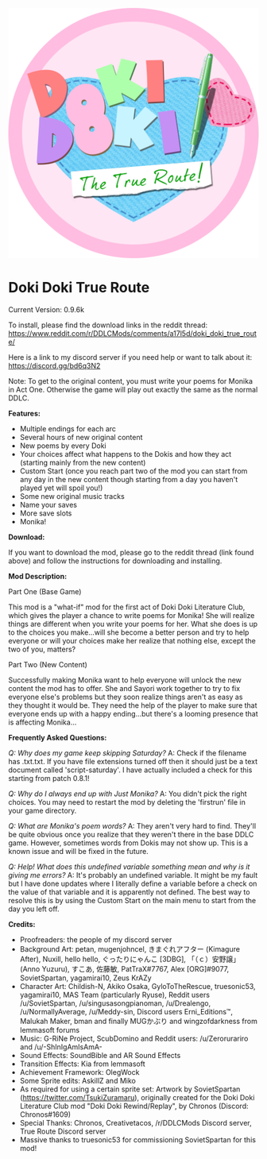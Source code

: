 ![True Route](https://github.com/CompleteMonochrome/ddlctrueroute/blob/master/mod_assets/gui/mod_logo.png?raw=True)

# Doki Doki True Route

Current Version: 0.9.6k

To install, please find the download links in the reddit thread:
https://www.reddit.com/r/DDLCMods/comments/a17l5d/doki_doki_true_route/

Here is a link to my discord server if you need help or want to talk about it: https://discord.gg/bd6q3N2

Note: To get to the original content, you must write your poems for Monika in Act One. Otherwise the game will play out exactly the same as the normal DDLC.

**Features:**

- Multiple endings for each arc
- Several hours of new original content
- New poems by every Doki
- Your choices affect what happens to the Dokis and how they act (starting mainly from the new content)
- Custom Start (once you reach part two of the mod you can start from any day in the new content though starting from a day you haven't played yet will spoil you!)
- Some new original music tracks
- Name your saves
- More save slots
- Monika!

**Download:**

If you want to download the mod, please go to the reddit thread (link found above) and follow the instructions for downloading and installing.

**Mod Description:**

Part One (Base Game)

This mod is a "what-if" mod for the first act of Doki Doki Literature Club, which gives the player a chance to write poems for Monika! She will realize things are different when you write your poems for her. What she does is up to the choices you make...will she become a better person and try to help everyone or will your choices make her realize that nothing else, except the two of you, matters?

Part Two (New Content)

Successfully making Monika want to help everyone will unlock the new content the mod has to offer. She and Sayori work together to try to fix everyone else's problems but they soon realize things aren't as easy as they thought it would be. They need the help of the player to make sure that everyone ends up with a happy ending...but there's a looming presence that is affecting Monika...

**Frequently Asked Questions:**

*Q: Why does my game keep skipping Saturday?*
A: Check if the filename has .txt.txt. If you have file extensions turned off then it should just be a text document called 'script-saturday'. I have actually included a check for this starting from patch 0.8.1!

*Q: Why do I always end up with Just Monika?*
A: You didn't pick the right choices. You may need to restart the mod by deleting the 'firstrun' file in your game directory.

*Q: What are Monika's poem words?*
A: They aren't very hard to find. They'll be quite obvious once you realize that they weren't there in the base DDLC game. However, sometimes words from Dokis may not show up. This is a known issue and will be fixed in the future.

*Q: Help! What does this undefined variable something mean and why is it giving me errors?*
A: It's probably an undefined variable. It might be my fault but I have done updates where I literally define a variable before a check on the value of that variable and it is apparently not defined. The best way to resolve this is by using the Custom Start on the main menu to start from the day you left off.

**Credits:**

- Proofreaders: the people of my discord server
- Background Art: petan, mugenjohncel, きまぐれアフター (Kimagure After), Nuxill, hello hello, ぐったりにゃんこ [3DBG], 「（ｃ）安野譲」 (Anno Yuzuru), すこあ, 佐藤敏, PatTraX#7767, Alex [ORG]#9077, SovietSpartan, yagamirai10, Zeus KrAZy
- Character Art: Childish-N, Akiko Osaka, GyloToTheRescue, truesonic53, yagamirai10, MAS Team (particularly Ryuse), Reddit users /u/SovietSpartan, /u/singusasongpianoman, /u/Drealengo, /u/NormallyAverage, /u/Meddy-sin, Discord users Erni_Editions™, Malukah Maker, bman and finally MUGかぶり and wingzofdarkness from lemmasoft forums
- Music: G-RiNe Project, ScubDomino and Reddit users: /u/Zerorurariro and /u/-ShInIgAmIsAmA-
- Sound Effects: SoundBible and AR Sound Effects
- Transition Effects: Kia from lemmasoft
- Achievement Framework: OlegWock
- Some Sprite edits: AskillZ and Miko
- As required for using a certain sprite set: Artwork by SovietSpartan (https://twitter.com/TsukiZuramaru), originally created for the Doki Doki Literature Club mod "Doki Doki Rewind/Replay", by Chronos (Discord: Chronos#1609)
- Special Thanks: Chronos, Creativetacos, /r/DDLCMods Discord server, True Route Discord server
- Massive thanks to truesonic53 for commissioning SovietSpartan for this mod!
